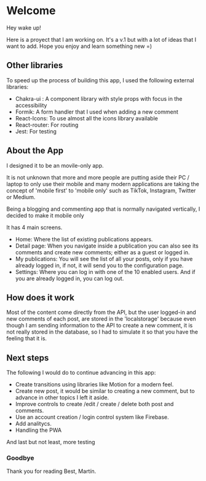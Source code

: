 # Welcome

Hey wake up! 

Here is a proyect that I am working on. It's a v.1 but with a lot of ideas that I want to add.
Hope you enjoy and learn something new =)

## Other libraries

To speed up the process of building this app, I used the following external libraries:

- Chakra-ui : A component library with style props with focus in the accessibility
- Formik: A form handler that I used when adding a new comment
- React-Icons: To use almost all the icons library available
- React-router: For routing 
- Jest: For testing

## About the App

I designed it to be an movile-only app.  

It is not unknown that more and more people are putting aside their PC / laptop to only use their mobile and many modern applications are taking the concept of 'mobile first' to 'mobile only' such as TikTok, Instagram, Twitter or Medium.

Being a blogging and commenting app that is normally navigated vertically, I decided to make it mobile only


It has 4 main screens.

- Home: Where the list of existing publications appears.
- Detail page: When you navigate inside a publication you can also see its comments and create new comments; either as a guest or logged in.
- My publications: You will see the list of all your posts, only if you have already logged in, if not, it will send you to the configuration page.
- Settings: Where you can log in with one of the 10 enabled users. And if you are already logged in, you can log out.


## How does it work

Most of the content come directly from the API, but the user logged-in and new comments of each post, are stored in the 'localstorage' because even though I am sending information to the API to create a new comment, it is not really stored in the database, so I had to simulate it so that you have the feeling that it is.


## Next steps

The following I would do to continue advancing in this app:

- Create transitions using libraries like Motion for a modern feel.
- Create new post, it would be similar to creating a new comment, but to advance in other topics I left it aside.
- Improve controls to create /edit / create / delete both post and comments.
- Use an account creation / login control system like Firebase.
- Add analitycs.
- Handling the PWA 

And last but not least, more testing

### Goodbye
Thank you for reading 
Best, Martín.
